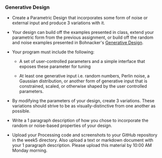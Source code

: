 ### Generative Design

- Create a Parametric Design that incorporates some form of noise or external input and produce 3 variations with it.

- Your design can build off the examples presented in class, extend your parametric form from the previous assignment, or build off the random and noise examples presented in Bohnacker's [Generative Design](http://www.generative-gestaltung.de/2/). 

- Your program must include the following:

    - A set of user-controlled parameters and a simple interface that exposes these parameter for tuning

    - At least one generative input i.e. random numbers, Perlin noise, a Gaussian distribution, or another form of generative input that is constrained, scaled, or otherwise shaped by the user controlled parameters.

- By modifying the parameters of your design, create 3 variations. These variations should strive to be as visually-distinctive from one another as possible.

- Write a 1 paragraph description of how you chose to incorporate the random or noise-based properties of your design.

- Upload your Processing code and screenshots to your GitHub repository in the week5 directory. Also upload a text or markdown document with your 1 paragraph description. Please upload this material by 10:00 AM Monday morning.
